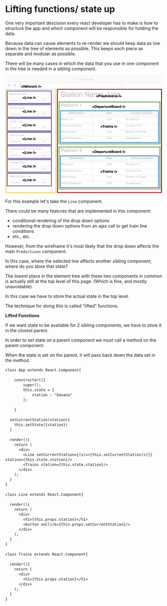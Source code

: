 # Lifting functions/ state up

One very important descision every react developer has to make is how to structure the app and which component will be responsible for holding the data.

Because data can cause elements to re-render we should keep data as low down in the tree of elements as possible. This keeps each piece as separate and modular as possible.

There will be many cases in which the data that you use in one component in the tree is needed in a _sibling_ component.

![](../.gitbook/assets/image%20%2865%29.png)

For this example let's take the `Line` component.

There could be many features that are implemented in this component:

* conditional rendering of the drop down options
* rendering the drop down options from an ajax call to get train line conditions
* etc., etc.

However, from the wireframe it's most likely that the drop down affects the main `Predictions` component.

In this case, where the selected line affects another sibling component, where do you store that state?

The lowest place in the element tree with these two components in common is actually still at the top level of this page. \(Which is fine, and mostly unavoidable\)

In this case we have to store the actual state in the top level.

The technique for doing this is called "lifted" functions.

**Lifted Functions**

If we want state to be available for 2 sibling components, we have to store it in the closest parent.

In order to set state on a parent component we _must_ call a method on the parent component.

When the state is set on the parent, it will pass back down the data set in the method.  


```text
class App extends React.Component{

    constructor(){
        super();
        this.state = {
            station : "banana"
        };

    }

  setCurrentStation(station){
    this.setState({station})
  }

  render(){
    return (
      <div>
        <Line setCurrentStation={(s)=>{this.setCurrentStation(s)}} station={this.state.station}/>
        <Trains station={this.state.station}/>
      </div>
    );
  }
}

class Line extends React.Component{

  render(){
    return (
      <div>
        <h1>{this.props.station}</h1>
        <button onClick={this.props.setCurrentStation}/>
      </div>
    );
  }
}

class Trains extends React.Component{

  render(){
    return (
      <div>
        <h1>{this.props.station}</h1>
      </div>
    );
  }
}
```

